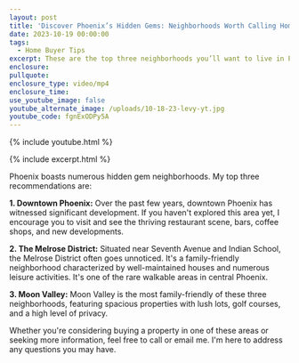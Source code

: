 ```yaml
---
layout: post
title: 'Discover Phoenix’s Hidden Gems: Neighborhoods Worth Calling Home!'
date: 2023-10-19 00:00:00
tags:
  - Home Buyer Tips
excerpt: These are the top three neighborhoods you’ll want to live in Phoenix.
enclosure:
pullquote:
enclosure_type: video/mp4
enclosure_time:
use_youtube_image: false
youtube_alternate_image: /uploads/10-18-23-levy-yt.jpg
youtube_code: fgnExODPy5A
---
```

{% include youtube.html %}

{% include excerpt.html %}

Phoenix boasts numerous hidden gem neighborhoods. My top three recommendations are:

**1\. Downtown Phoenix:** Over the past few years, downtown Phoenix has witnessed significant development. If you haven't explored this area yet, I encourage you to visit and see the thriving restaurant scene, bars, coffee shops, and new developments.

**2\. The Melrose District:** Situated near Seventh Avenue and Indian School, the Melrose District often goes unnoticed. It's a family-friendly neighborhood characterized by well-maintained houses and numerous leisure activities. It's one of the rare walkable areas in central Phoenix.

**3\. Moon Valley:** Moon Valley is the most family-friendly of these three neighborhoods, featuring spacious properties with lush lots, golf courses, and a high level of privacy.

Whether you're considering buying a property in one of these areas or seeking more information, feel free to call or email me. I'm here to address any questions you may have.